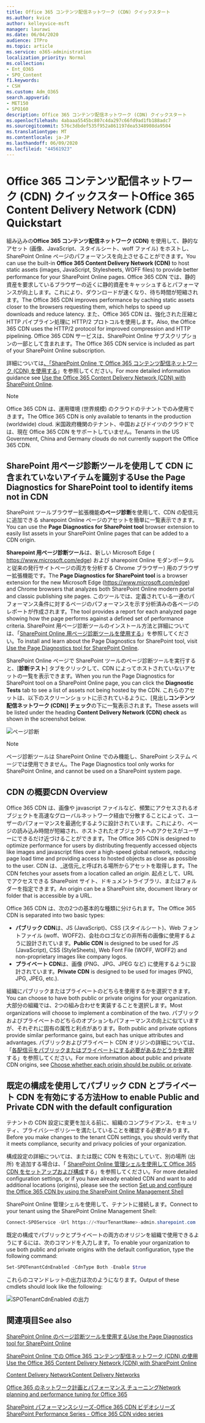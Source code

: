 ```yaml
---
title: Office 365 コンテンツ配信ネットワーク (CDN) クイックスタート
ms.author: kvice
author: kelleyvice-msft
manager: laurawi
ms.date: 06/04/2020
audience: ITPro
ms.topic: article
ms.service: o365-administration
localization_priority: Normal
ms.collection:
- Ent_O365
- SPO_Content
f1.keywords:
- CSH
ms.custom: Adm_O365
search.appverid:
- MET150
- SPO160
description: Office 365 コンテンツ配信ネットワーク (CDN) クイックスタート
ms.openlocfilehash: 4abaaa5545bc807c4da297c66fd9ad1fb188adc7
ms.sourcegitcommit: 576c3dbdef535f952a861197dea5348908da9504
ms.translationtype: MT
ms.contentlocale: ja-JP
ms.lasthandoff: 06/09/2020
ms.locfileid: "44561923"
---
```

# <a name="office-365-content-delivery-network-cdn-quickstart"></a><span data-ttu-id="87971-103">Office 365 コンテンツ配信ネットワーク (CDN) クイックスタート</span><span class="sxs-lookup"><span data-stu-id="87971-103">Office 365 Content Delivery Network (CDN) Quickstart</span></span>

<span data-ttu-id="87971-104">組み込みの**Office 365 コンテンツ配信ネットワーク (CDN)** を使用して、静的なアセット (画像、JavaScript、スタイルシート、woff ファイル) をホストし、SharePoint Online ページのパフォーマンスを向上させることができます。</span><span class="sxs-lookup"><span data-stu-id="87971-104">You can use the built-in **Office 365 Content Delivery Network (CDN)** to host static assets (images, JavaScript, Stylesheets, WOFF files) to provide better performance for your SharePoint Online pages.</span></span> <span data-ttu-id="87971-105">Office 365 CDN では、静的資産を要求しているブラウザーの近くに静的資産をキャッシュするとパフォーマンスが向上します。これにより、ダウンロードが速くなり、待ち時間が短縮されます。</span><span class="sxs-lookup"><span data-stu-id="87971-105">The Office 365 CDN improves performance by caching static assets closer to the browsers requesting them, which helps to speed up downloads and reduce latency.</span></span> <span data-ttu-id="87971-106">また、Office 365 CDN は、強化された圧縮と HTTP パイプライン処理に HTTP/2 プロトコルを使用します。</span><span class="sxs-lookup"><span data-stu-id="87971-106">Also, the Office 365 CDN uses the HTTP/2 protocol for improved compression and HTTP pipelining.</span></span> <span data-ttu-id="87971-107">Office 365 CDN サービスは、SharePoint Online サブスクリプションの一部として含まれます。</span><span class="sxs-lookup"><span data-stu-id="87971-107">The Office 365 CDN service is included as part of your SharePoint Online subscription.</span></span>

<span data-ttu-id="87971-108">詳細については[、「SharePoint Online で Office 365 コンテンツ配信ネットワーク (CDN) を使用する](use-office-365-cdn-with-spo.md)」を参照してください。</span><span class="sxs-lookup"><span data-stu-id="87971-108">For more detailed information guidance see [Use the Office 365 Content Delivery Network (CDN) with SharePoint Online](use-office-365-cdn-with-spo.md).</span></span>

>[!NOTE]
><span data-ttu-id="87971-109">Office 365 CDN は、運用環境 (世界規模) のクラウドのテナントでのみ使用できます。</span><span class="sxs-lookup"><span data-stu-id="87971-109">The Office 365 CDN is only available to tenants in the production (worldwide) cloud.</span></span> <span data-ttu-id="87971-110">米国政府機関のテナント、中国およびドイツのクラウドでは、現在 Office 365 CDN をサポートしていません。</span><span class="sxs-lookup"><span data-stu-id="87971-110">Tenants in the US Government, China and Germany clouds do not currently support the Office 365 CDN.</span></span>

## <a name="use-the-page-diagnostics-for-sharepoint-tool-to-identify-items-not-in-cdn"></a><span data-ttu-id="87971-111">SharePoint 用ページ診断ツールを使用して CDN に含まれていないアイテムを識別する</span><span class="sxs-lookup"><span data-stu-id="87971-111">Use the Page Diagnostics for SharePoint tool to identify items not in CDN</span></span>

<span data-ttu-id="87971-112">SharePoint ツールブラウザー拡張機能**のページ診断**を使用して、CDN の配信元に追加できる sharepoint Online ページのアセットを簡単に一覧表示できます。</span><span class="sxs-lookup"><span data-stu-id="87971-112">You can use the **Page Diagnostics for SharePoint tool** browser extension to easily list assets in your SharePoint Online pages that can be added to a CDN origin.</span></span>

<span data-ttu-id="87971-113">**Sharepoint 用ページ診断ツール**は、新しい Microsoft Edge ( https://www.microsoft.com/edge) および sharepoint Online モダンポータルと従来の発行サイトページの両方を分析する Chrome ブラウザー) 用のブラウザー拡張機能です。</span><span class="sxs-lookup"><span data-stu-id="87971-113">The **Page Diagnostics for SharePoint tool** is a browser extension for the new Microsoft Edge (https://www.microsoft.com/edge) and Chrome browsers that analyzes both SharePoint Online modern portal and classic publishing site pages.</span></span> <span data-ttu-id="87971-114">このツールでは、定義されている一連のパフォーマンス条件に対するページのパフォーマンスを示す分析済みの各ページのレポートが作成されます。</span><span class="sxs-lookup"><span data-stu-id="87971-114">The tool provides a report for each analyzed page showing how the page performs against a defined set of performance criteria.</span></span> <span data-ttu-id="87971-115">SharePoint 用ページ診断ツールのインストール方法と詳細については、「[SharePoint Online 用ページ診断ツールを使用する](https://aka.ms/perftool)」を参照してください。</span><span class="sxs-lookup"><span data-stu-id="87971-115">To install and learn about the Page Diagnostics for SharePoint tool, visit [Use the Page Diagnostics tool for SharePoint Online](https://aka.ms/perftool).</span></span>

<span data-ttu-id="87971-116">SharePoint Online ページで SharePoint ツールのページ診断ツールを実行すると、[**診断テスト**] タブをクリックして、CDN によってホストされていないアセットの一覧を表示できます。</span><span class="sxs-lookup"><span data-stu-id="87971-116">When you run the Page Diagnostics for SharePoint tool on a SharePoint Online page, you can click the **Diagnostic Tests** tab to see a list of assets not being hosted by the CDN.</span></span> <span data-ttu-id="87971-117">これらのアセットは、以下のスクリーンショットに示されているように、[見出し**コンテンツ配信ネットワーク (CDN)] チェック**の下に一覧表示されます。</span><span class="sxs-lookup"><span data-stu-id="87971-117">These assets will be listed under the heading **Content Delivery Network (CDN) check** as shown in the screenshot below.</span></span>

![ページ診断](media/page-diagnostics-for-spo/pagediag-results-general.PNG)

>[!NOTE]
><span data-ttu-id="87971-119">ページ診断ツールは SharePoint Online でのみ機能し、SharePoint システム ページでは使用できません。</span><span class="sxs-lookup"><span data-stu-id="87971-119">The Page Diagnostics tool only works for SharePoint Online, and cannot be used on a SharePoint system page.</span></span>

## <a name="cdn-overview"></a><span data-ttu-id="87971-120">CDN の概要</span><span class="sxs-lookup"><span data-stu-id="87971-120">CDN Overview</span></span>

<span data-ttu-id="87971-121">Office 365 CDN は、画像や javascript ファイルなど、頻繁にアクセスされるオブジェクトを高速なグローバルネットワーク経由で分散することによって、ユーザーのパフォーマンスを最適化するように設計されています。これにより、ページの読み込み時間が短縮され、ホストされたオブジェクトへのアクセスがユーザーにできるだけ近づけることができます。</span><span class="sxs-lookup"><span data-stu-id="87971-121">The Office 365 CDN is designed to optimize performance for users by distributing frequently accessed objects like images and javascript files over a high-speed global network, reducing page load time and providing access to hosted objects as close as possible to the user.</span></span> <span data-ttu-id="87971-122">CDN は、_送信元_と呼ばれる場所からアセットを取得します。</span><span class="sxs-lookup"><span data-stu-id="87971-122">The CDN fetches your assets from a location called an _origin_.</span></span> <span data-ttu-id="87971-123">起点として、URL でアクセスできる SharePoint サイト、ドキュメントライブラリ、またはフォルダーを指定できます。</span><span class="sxs-lookup"><span data-stu-id="87971-123">An origin can be a SharePoint site, document library or folder that is accessible by a URL.</span></span>

<span data-ttu-id="87971-124">Office 365 CDN は、次の2つの基本的な種類に分けられます。</span><span class="sxs-lookup"><span data-stu-id="87971-124">The Office 365 CDN is separated into two basic types:</span></span>

- <span data-ttu-id="87971-125">**パブリック CDN**は、JS (JavaScript)、CSS (スタイルシート)、Web フォントファイル (woff、WOFF2)、会社のロゴなどの非所有の画像に使用するように設計されています。</span><span class="sxs-lookup"><span data-stu-id="87971-125">**Public CDN** is designed to be used for JS (JavaScript), CSS (StyleSheets), Web Font File (WOFF, WOFF2) and non-proprietary images like company logos.</span></span>
- <span data-ttu-id="87971-126">**プライベート CDN**は、画像 (PNG、JPG、JPEG など) に使用するように設計されています。</span><span class="sxs-lookup"><span data-stu-id="87971-126">**Private CDN** is designed to be used for images (PNG, JPG, JPEG, etc.).</span></span>

<span data-ttu-id="87971-127">組織にパブリックまたはプライベートのどちらを使用するかを選択できます。</span><span class="sxs-lookup"><span data-stu-id="87971-127">You can choose to have both public or private origins for your organization.</span></span> <span data-ttu-id="87971-128">大部分の組織では、2つの組み合わせを実装することを選択します。</span><span class="sxs-lookup"><span data-stu-id="87971-128">Most organizations will choose to implement a combination of the two.</span></span> <span data-ttu-id="87971-129">パブリックおよびプライベートのどちらのオプションもパフォーマンスの向上に似ていますが、それぞれに固有の属性と利点があります。</span><span class="sxs-lookup"><span data-stu-id="87971-129">Both public and private options provide similar performance gains, but each has unique attributes and advantages.</span></span> <span data-ttu-id="87971-130">パブリックおよびプライベート CDN オリジンの詳細については、「[各配信元をパブリックまたはプライベートにする必要があるかどうかを選択](use-office-365-cdn-with-spo.md#CDNOriginChoosePublicPrivate)する」を参照してください。</span><span class="sxs-lookup"><span data-stu-id="87971-130">For more information about public and private CDN origins, see [Choose whether each origin should be public or private](use-office-365-cdn-with-spo.md#CDNOriginChoosePublicPrivate).</span></span>

## <a name="how-to-enable-public-and-private-cdn-with-the-default-configuration"></a><span data-ttu-id="87971-131">既定の構成を使用してパブリック CDN とプライベート CDN を有効にする方法</span><span class="sxs-lookup"><span data-stu-id="87971-131">How to enable Public and Private CDN with the default configuration</span></span>
<span data-ttu-id="87971-132">テナントの CDN 設定に変更を加える前に、組織のコンプライアンス、セキュリティ、プライバシーポリシーを満たしていることを確認する必要があります。</span><span class="sxs-lookup"><span data-stu-id="87971-132">Before you make changes to the tenant CDN settings, you should verify that it meets compliance, security and privacy policies of your organization.</span></span>

<span data-ttu-id="87971-133">構成設定の詳細については、または既に CDN を有効にしていて、別の場所 (出所) を追加する場合は、「 [SharePoint Online 管理シェルを使用して Office 365 CDN をセットアップおよび構成](use-office-365-cdn-with-spo.md#set-up-and-configure-the-office-365-cdn-by-using-the-sharepoint-online-management-shell)する」を参照してください。</span><span class="sxs-lookup"><span data-stu-id="87971-133">For more detailed configuration settings, or if you have already enabled CDN and want to add additional locations (origins), please see the section [Set up and configure the Office 365 CDN by using the SharePoint Online Management Shell](use-office-365-cdn-with-spo.md#set-up-and-configure-the-office-365-cdn-by-using-the-sharepoint-online-management-shell)</span></span>

<span data-ttu-id="87971-134">SharePoint Online 管理シェルを使用して、テナントに接続します。</span><span class="sxs-lookup"><span data-stu-id="87971-134">Connect to your tenant using the SharePoint Online Management Shell:</span></span>

```PowerShell
Connect-SPOService -Url https://<YourTenantName>-admin.sharepoint.com
```

<span data-ttu-id="87971-135">既定の構成でパブリックとプライベートの両方のオリジンを組織で使用できるようにするには、次のコマンドを入力します。</span><span class="sxs-lookup"><span data-stu-id="87971-135">To enable your organization to use both public and private origins with the default configuration, type the following command:</span></span>

```PowerShell
Set-SPOTenantCdnEnabled -CdnType Both -Enable $true
```

<span data-ttu-id="87971-136">これらのコマンドレットの出力は次のようになります。</span><span class="sxs-lookup"><span data-stu-id="87971-136">Output of these cmdlets should look like the following:</span></span>

![SPOTenantCdnEnabled の出力](media/O365-CDN/o365-cdn-enable-output.png)

## <a name="see-also"></a><span data-ttu-id="87971-138">関連項目</span><span class="sxs-lookup"><span data-stu-id="87971-138">See also</span></span>

[<span data-ttu-id="87971-139">SharePoint Online のページ診断ツールを使用する</span><span class="sxs-lookup"><span data-stu-id="87971-139">Use the Page Diagnostics tool for SharePoint Online</span></span>](https://aka.ms/perftool)

[<span data-ttu-id="87971-140">SharePoint Online での Office 365 コンテンツ配信ネットワーク (CDN) の使用</span><span class="sxs-lookup"><span data-stu-id="87971-140">Use the Office 365 Content Delivery Network (CDN) with SharePoint Online</span></span>](use-office-365-cdn-with-spo.md)

[<span data-ttu-id="87971-141">Content Delivery Network</span><span class="sxs-lookup"><span data-stu-id="87971-141">Content Delivery Networks</span></span>](https://aka.ms/o365cdns)

[<span data-ttu-id="87971-142">Office 365 のネットワーク計画とパフォーマンス チューニング</span><span class="sxs-lookup"><span data-stu-id="87971-142">Network planning and performance tuning for Office 365</span></span>](https://aka.ms/tune)

[<span data-ttu-id="87971-143">SharePoint パフォーマンスシリーズ-Office 365 CDN ビデオシリーズ</span><span class="sxs-lookup"><span data-stu-id="87971-143">SharePoint Performance Series - Office 365 CDN video series</span></span>](https://www.youtube.com/playlist?list=PLR9nK3mnD-OWMfr1BA9mr5oCw2aJXw4WA)

